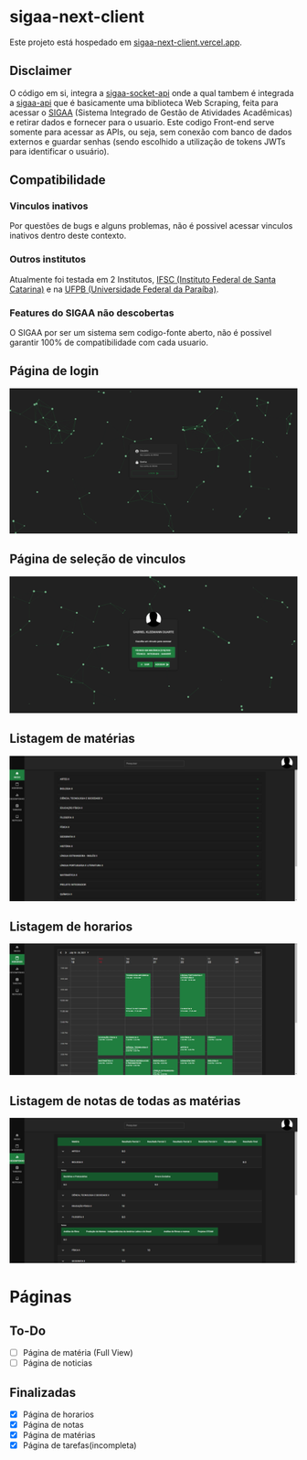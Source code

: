 # sigaa-next-client

Este projeto está hospedado em [sigaa-next-client.vercel.app](https://sigaa-next-client.vercel.app/). <br>

## Disclaimer

O código em si, integra a [sigaa-socket-api](https://github.com/dduartee/sigaa-socket-api/) onde a qual tambem é integrada a [sigaa-api](https://github.com/GeovaneSchmitz/sigaa-api)
que é basicamente uma biblioteca Web Scraping, feita para acessar o [SIGAA](https://sigaa.ifsc.edu.br) (Sistema Integrado de Gestão de Atividades Acadêmicas) e retirar dados e fornecer para o usuario. Este codigo Front-end serve somente para acessar as APIs, ou seja, sem conexão com banco de dados externos e guardar senhas (sendo escolhido a utilização de tokens JWTs para identificar o usuário).

## Compatibilidade

### Vinculos inativos
Por questões de bugs e alguns problemas, não é possivel acessar vinculos inativos dentro deste contexto.

### Outros institutos
Atualmente foi testada em 2 Institutos, [IFSC (Instituto Federal de Santa Catarina)](https://ifsc.edu.br/) e na [UFPB (Universidade Federal da Paraíba)](https://www.ufpb.br/).

### Features do SIGAA não descobertas
O SIGAA por ser um sistema sem codigo-fonte aberto, não é possivel garantir 100% de compatibilidade com cada usuario.

## Página de login
![login](/docs/images/login.png)

## Página de seleção de vinculos
![bonds](/docs/images/bonds.png)

## Listagem de matérias
![courses](/docs/images/courses.png)

## Listagem de horarios
![schedules](/docs/images/schedules.png)

## Listagem de notas de todas as matérias
![grades](/docs/images/grades.png)

# Páginas
## To-Do

- [ ] Página de matéria (Full View)
- [ ] Página de noticias 

## Finalizadas
- [X] Página de horarios 
- [X] Página de notas
- [X] Página de matérias
- [X] Página de tarefas(incompleta)
